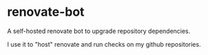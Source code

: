 # renovate-bot
A self-hosted renovate bot to upgrade repository dependencies.

I use it to "host" renovate and run checks on my github repositories.
